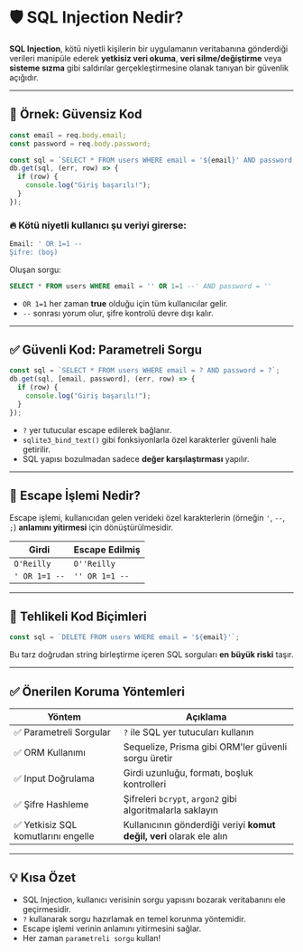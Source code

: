 # 🛡️ SQL Injection Nedir?

**SQL Injection**, kötü niyetli kişilerin bir uygulamanın veritabanına gönderdiği verileri manipüle ederek **yetkisiz veri okuma**, **veri silme/değiştirme** veya **sisteme sızma** gibi saldırılar gerçekleştirmesine olanak tanıyan bir güvenlik açığıdır.

---

## 📌 Örnek: Güvensiz Kod

```ts
const email = req.body.email;
const password = req.body.password;

const sql = `SELECT * FROM users WHERE email = '${email}' AND password = '${password}'`;
db.get(sql, (err, row) => {
  if (row) {
    console.log("Giriş başarılı!");
  }
});
```

### 🔥 Kötü niyetli kullanıcı şu veriyi girerse:

```sql
Email: ' OR 1=1 --
Şifre: (boş)
```

Oluşan sorgu:

```sql
SELECT * FROM users WHERE email = '' OR 1=1 --' AND password = ''
```

- `OR 1=1` her zaman **true** olduğu için tüm kullanıcılar gelir.
- `--` sonrası yorum olur, şifre kontrolü devre dışı kalır.

---

## ✅ Güvenli Kod: Parametreli Sorgu

```ts
const sql = `SELECT * FROM users WHERE email = ? AND password = ?`;
db.get(sql, [email, password], (err, row) => {
  if (row) {
    console.log("Giriş başarılı!");
  }
});
```

- `?` yer tutucular escape edilerek bağlanır.
- `sqlite3_bind_text()` gibi fonksiyonlarla özel karakterler güvenli hale getirilir.
- SQL yapısı bozulmadan sadece **değer karşılaştırması** yapılır.

---

## 🔐 Escape İşlemi Nedir?

Escape işlemi, kullanıcıdan gelen verideki özel karakterlerin (örneğin `'`, `--`, `;`) **anlamını yitirmesi** için dönüştürülmesidir.

| Girdi                      | Escape Edilmiş |
|---------------------------|----------------|
| `O'Reilly`                | `O''Reilly`     |
| `' OR 1=1 --`             | `'' OR 1=1 --`  |

---

## 🚫 Tehlikeli Kod Biçimleri

```ts
const sql = `DELETE FROM users WHERE email = '${email}'`;
```

Bu tarz doğrudan string birleştirme içeren SQL sorguları **en büyük riski** taşır.

---

## ✅ Önerilen Koruma Yöntemleri

| Yöntem                     | Açıklama                                       |
|----------------------------|------------------------------------------------|
| ✅ Parametreli Sorgular     | `?` ile SQL yer tutucuları kullanın            |
| ✅ ORM Kullanımı            | Sequelize, Prisma gibi ORM'ler güvenli sorgu üretir |
| ✅ Input Doğrulama          | Girdi uzunluğu, formatı, boşluk kontrolleri     |
| ✅ Şifre Hashleme           | Şifreleri `bcrypt`, `argon2` gibi algoritmalarla saklayın |
| ✅ Yetkisiz SQL komutlarını engelle | Kullanıcının gönderdiği veriyi **komut değil, veri** olarak ele alın |

---

## 💡 Kısa Özet

- SQL Injection, kullanıcı verisinin sorgu yapısını bozarak veritabanını ele geçirmesidir.
- `?` kullanarak sorgu hazırlamak en temel korunma yöntemidir.
- Escape işlemi verinin anlamını yitirmesini sağlar.
- Her zaman `parametreli sorgu` kullan!
